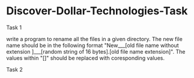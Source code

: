 # Discover-Dollar-Technologies-Task

Task 1

write a program to rename all the files in a given directory. The new file name should be in the
following format
"New___[old file name without extension ]___[random string of 16 bytes].[old file name
extension]". The values within "[]" should be replaced with coresponding values.

Task 2

